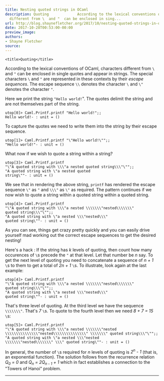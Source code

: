 ```yaml
---
title: Nesting quoted strings in OCaml
description: Quoting             According to the lexical conventions of OCaml, characters
  different from \  and "  can be enclosed in sing...
url: http://blog.shaynefletcher.org/2017/10/nesting-quoted-strings-in-ocaml.html
date: 2017-10-28T00:53:00-00:00
preview_image:
authors:
- Shayne Fletcher
source:
---
```



<html>
  <head>
    
    <title>Quoting</title>
  </head>
  <body>
    <p>
According to the lexical conventions of OCaml, characters different from <code class="code">\</code> and <code class="code">&quot;</code> can be enclosed in single quotes and appear in strings. The special characters <code class="code">\</code> and <code class="code">&quot;</code> are represented in these contexts by their <em>escape sequences</em>. The 
escape sequence <code class="code">\\</code> denotes the character <code class="code">\</code> and <code class="code">\&quot;</code> denotes the character <code>&quot;</code>.
</p>
<p>Here we print the string <code class="code">&quot;Hello world!</code>&quot;. The quotes delimit the string and are not themselves part of the string.
</p><pre><code class="code">utop[0]&gt; <span class="constructor">Caml</span>.<span class="constructor">Printf</span>.printf <span class="string">&quot;Hello world!&quot;</span>;;
<span class="string">Hello world!</span>- : unit = ()
</code></pre>
<p>
To capture the quotes we need to write them into the string by their escape sequence.
</p><pre><code class="code">utop[1]&gt; <span class="constructor">Caml</span>.<span class="constructor">Printf</span>.printf <span class="string">&quot;\&quot;Hello world!\&quot;&quot;</span>;;
<span class="string">&quot;Hello world!&quot;</span>- : unit = ()
</code></pre>

<p>
What now if we wish to quote a string within a string?
</p><pre><code class="code">utop[3]&gt; <span class="constructor">Caml</span>.<span class="constructor">Printf</span>.printf 
<span class="string">&quot;\&quot;A quoted string with \\\&quot;a nested quoted string\\\&quot;\&quot;&quot;</span>;;
<span class="string">&quot;A quoted string with \&quot;a nested quoted
string\&quot;&quot;</span>- : unit = ()
</code></pre>
<p>
We see that in rendering the above string, <code class="code">printf</code> has rendered the escape sequence <code class="code">\&quot;</code> as <code class="code">&quot;</code> and <code class="code">\\\&quot;</code> as <code class="code">\&quot;</code> as required. The pattern continues if we now wish to quote a string within a quoted string within a quoted string.
</p><pre><code class="code">utop[4]&gt; <span class="constructor">Caml</span>.<span class="constructor">Printf</span>.printf 
<span class="string">&quot;\&quot;A quoted string with \\\&quot;a nested \\\\\\\&quot;nested\\\\\\\&quot;
quoted string\\\&quot;\&quot;&quot;</span>;;
<span class="string">&quot;A quoted string with \&quot;a nested \\\&quot;nested\\\&quot;
quoted string\&quot;&quot;</span>- : unit = ()
</code></pre>

<p>As you can see, things get crazy pretty quickly and you can easily drive yourself mad working out the correct escape sequences to get the desired nesting!
</p>
<p>Here's a hack : If the string has <i>k</i> levels of quoting, then count how many occurences of <code class="code">\</code>s precede the <code class="code">&quot;</code> at that level. Let that number be <i>n</i> say. To get the next level of quoting you need to concatenate a sequence of <i>n + 1</i> <code class="code">\</code>s to them to get a total of <i>2n + 1</i> <code class="code">\</code>s. To illustrate, look again at the last example:
</p><pre><code class="code">utop[4]&gt; <span class="constructor">Caml</span>.<span class="constructor">Printf</span>.printf 
<span class="string">&quot;\&quot;A quoted string with \\\&quot;a nested \\\\\\\&quot;nested\\\\\\\&quot;
quoted string\\\&quot;\&quot;&quot;</span>;;
<span class="string">&quot;A quoted string with \&quot;a nested \\\&quot;nested\\\&quot;
quoted string\&quot;&quot;</span>- : unit = ()
</code></pre>
That's three level of quoting. At the third level we have the sequence <code class="code">\\\\\\\&quot;</code>. That's <i>7</i> <code class="code">\</code>s. To quote to the fourth level then we need <i>8 + 7 = 15</i> <code class="code">\</code>s:
<pre><code class="code">utop[5]&gt; <span class="constructor">Caml</span>.<span class="constructor">Printf</span>.printf 
<span class="string">&quot;\&quot;A quoted string with \\\&quot;a nested \\\\\\\&quot;nested
\\\\\\\\\\\\\\\&quot;nested\\\\\\\\\\\\\\\&quot; \\\\\\\&quot; quoted string\\\&quot;\&quot;&quot;</span>;;
<span class="string">&quot;A quoted string with \&quot;a nested \\\&quot;nested
\\\\\\\&quot;nested\\\\\\\&quot; \\\&quot; quoted string\&quot;&quot;</span>- : unit = ()
</code></pre>
      
<p>In general, the number of <code class="code">\</code>s required for <i>n</i> levels of quoting is <i>2<sup>n</sup> - 1</i> (that is, an exponential function). The solution follows from the recurrence relation <i>Q<sub>0</sub> = 0</i> and <i>Q<sub>n</sub> = 2Q<sub>n - 1</sub> + 1</i> which in fact establishes a connection to the &quot;Towers of Hanoi&quot; problem.
</p>
    <hr/>
  </body>
</html>

